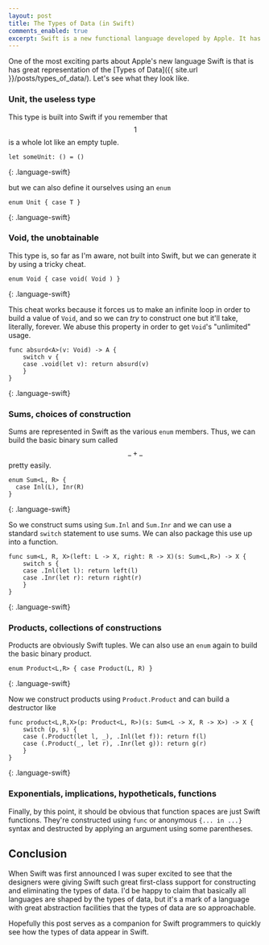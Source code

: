 ```yaml
---
layout: post
title: The Types of Data (in Swift)
comments_enabled: true
excerpt: Swift is a new functional language developed by Apple. It has sufficiently nice types to directly represent most of what I discussed in <em>The Types of Data</em>. Let's see what they look like!
---
```


One of the most exciting parts about Apple's new language Swift is
that is has great representation of the
[Types of Data]({{ site.url }}/posts/types_of_data/). Let's
see what they look like.

### Unit, the useless type

This type is built into Swift if you remember that $$1$$ is a whole
lot like an empty tuple.

~~~
let someUnit: () = ()
~~~
{: .language-swift}

but we can also define it ourselves using an `enum`

~~~
enum Unit { case T }
~~~
{: .language-swift}

### Void, the unobtainable

This type is, so far as I'm aware, not built into Swift, but we can
generate it by using a tricky cheat.

~~~
enum Void { case void( Void ) }
~~~
{: .language-swift}

This cheat works because it forces us to make an infinite loop in
order to build a value of `Void`, and so we can *try* to construct one
but it'll take, literally, forever. We abuse this property in order to
get `Void`'s "unlimited" usage.

~~~
func absurd<A>(v: Void) -> A {
    switch v {
    case .void(let v): return absurd(v)
    }
}
~~~
{: .language-swift}

### Sums, choices of construction

Sums are represented in Swift as the various `enum` members. Thus, we
can build the basic binary sum called $$\_ + \_$$ pretty easily.

~~~
enum Sum<L, R> {
  case Inl(L), Inr(R)
}
~~~
{: .language-swift}

So we construct sums using `Sum.Inl` and `Sum.Inr` and we can use a
standard `switch` statement to use sums. We can also package this use
up into a function.

~~~
func sum<L, R, X>(left: L -> X, right: R -> X)(s: Sum<L,R>) -> X {
    switch s {
    case .Inl(let l): return left(l)
    case .Inr(let r): return right(r)
    }
}
~~~
{: .language-swift}

### Products, collections of constructions

Products are obviously Swift tuples. We can also use an `enum` again
to build the basic binary product.

~~~
enum Product<L,R> { case Product(L, R) }
~~~
{: .language-swift}

Now we construct products using `Product.Product` and can build a
destructor like

~~~
func product<L,R,X>(p: Product<L, R>)(s: Sum<L -> X, R -> X>) -> X {
    switch (p, s) {
    case (.Product(let l, _), .Inl(let f)): return f(l)
    case (.Product(_, let r), .Inr(let g)): return g(r)
    }
}
~~~
{: .language-swift}

### Exponentials, implications, hypotheticals, functions

Finally, by this point, it should be obvious that function spaces are
just Swift functions. They're constructed using `func` or anonymous
`{... in ...}` syntax and destructed by applying an argument using
some parentheses.

## Conclusion

When Swift was first announced I was super excited to see that the
designers were giving Swift such great first-class support for
constructing and eliminating the types of data. I'd be happy to claim
that basically all languages are shaped by the types of data, but it's
a mark of a language with great abstraction facilities that the types
of data are so approachable.

Hopefully this post serves as a companion for Swift programmers to
quickly see how the types of data appear in Swift.
